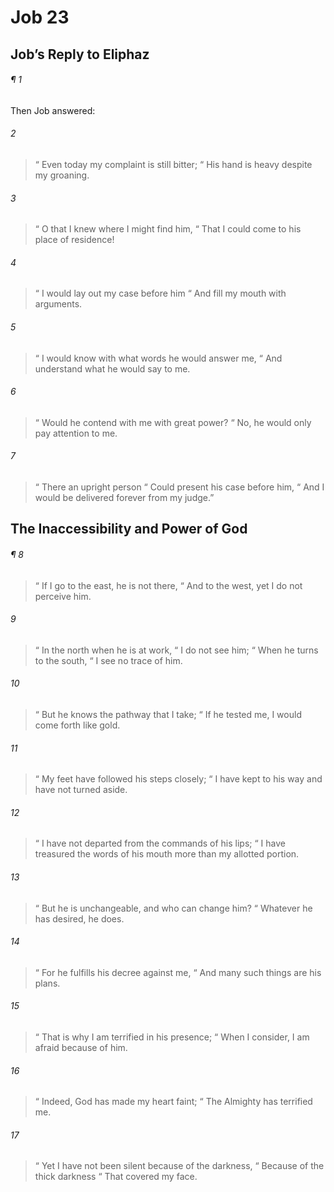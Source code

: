# Job 23
## Job’s Reply to Eliphaz
###### ¶ 1
Then Job answered:
###### 2
>  “ Even today my complaint is still bitter;
>  “ His hand is heavy despite my groaning.
###### 3
>  “ O that I knew where I might find him,
>  “ That I could come to his place of residence!
###### 4
>  “ I would lay out my case before him
>  “ And fill my mouth with arguments.
###### 5
>  “ I would know with what words he would answer me,
>  “ And understand what he would say to me.
###### 6
>  “ Would he contend with me with great power?
>  “ No, he would only pay attention to me.
###### 7
>  “ There an upright person
>  “ Could present his case before him,
>  “ And I would be delivered forever from my judge.”
## The Inaccessibility and Power of God
###### ¶ 8
>  “ If I go to the east, he is not there,
>  “ And to the west, yet I do not perceive him.
###### 9
>  “ In the north when he is at work,
>  “ I do not see him;
>  “ When he turns to the south,
>  “ I see no trace of him.
###### 10
>  “ But he knows the pathway that I take;
>  “ If he tested me, I would come forth like gold.
###### 11
>  “ My feet have followed his steps closely;
>  “ I have kept to his way and have not turned aside.
###### 12
>  “ I have not departed from the commands of his lips;
>  “ I have treasured the words of his mouth more than my allotted portion.
###### 13
>  “ But he is unchangeable, and who can change him?
>  “ Whatever he has desired, he does.
###### 14
>  “ For he fulfills his decree against me,
>  “ And many such things are his plans.
###### 15
>  “ That is why I am terrified in his presence;
>  “ When I consider, I am afraid because of him.
###### 16
>  “ Indeed, God has made my heart faint;
>  “ The Almighty has terrified me.
###### 17
>  “ Yet I have not been silent because of the darkness,
>  “ Because of the thick darkness
>  “ That covered my face.
